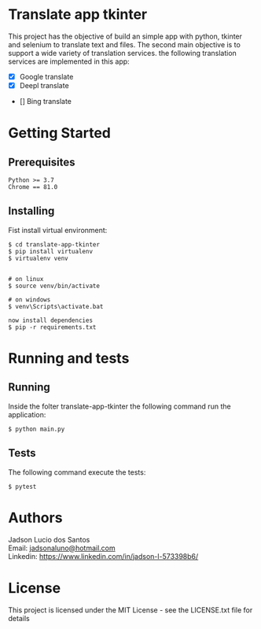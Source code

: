 # Translate app tkinter

This project has the objective of build an simple app with python, tkinter and selenium to translate text and files. The second main objective is to support a wide variety of translation services. the following translation services are implemented in this app:

- [x] Google translate
- [x] Deepl translate
- []  Bing translate
 
# Getting Started

## Prerequisites

    Python >= 3.7
    Chrome == 81.0

## Installing

Fist install virtual environment:

    $ cd translate-app-tkinter
    $ pip install virtualenv 
    $ virtualenv venv


    # on linux
    $ source venv/bin/activate

    # on windows
    $ venv\Scripts\activate.bat

    now install dependencies
    $ pip -r requirements.txt

# Running and tests

## Running

Inside the folter translate-app-tkinter the following command run the application:

    $ python main.py

    
## Tests

The following command execute the tests:

    $ pytest 


# Authors

Jadson Lucio dos Santos <br>
Email: jadsonaluno@hotmail.com <br>
Linkedin: https://www.linkedin.com/in/jadson-l-573398b6/

# License
This project is licensed under the MIT License - see the LICENSE.txt file for details

